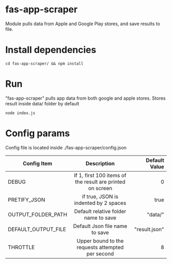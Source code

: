 # fas-app-scraper
Module pulls data from Apple and Google Play stores, and save results to file.

# Install dependencies
```
cd fas-app-scraper/ && npm install
```

# Run
"fas-app-scraper" pulls app data from both google and apple stores. Stores result inside data/ folder by default

```
node index.js
```

# Config params
Config file is located inside ./fas-app-scraper/config.json

| Config Item         |                        Description                        | Default Value |
| ------------------- | :-------------------------------------------------------: | ------------: |
| DEBUG               | If 1, first 100 items of the result are printed on screen |             0 |
| PRETIFY_JSON        |           if true, JSON is indented by 2 spaces           |          true |
| OUTPUT_FOLDER_PATH  |           Default relative folder name to save            |       "data/" |
| DEFAULT_OUTPUT_FILE |              Default Json file name to save               | "result.json" |
| THROTTLE            |     Upper bound to the requests attempted per second      |             8 |
